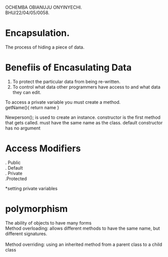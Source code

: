 OCHEMBA OBIANUJU ONYINYECHI.
<br>
BHU/22/04/05/0058.

# Encapsulation.
The process of hiding a piece of data.

# Benefiis of Encasulating Data
1. To protect the particular data from being re-written.
2. To control what data other programmers have access to and what data they can edit.

To access a private variable you must create a method.
<br>
     getName(){
         return name
      }

Newperson(); is used to create an instance. constructor is the first method that gets called. must have the same name as the class.
default constructor has no argument


# Access Modifiers
. Public 
<br>
. Default
<br>
. Private
<br>
.Protected

*setting private variables



# polymorphism 
The ability of objects to have many forms 
<br>
Method overloading: allows different methods to have the same name, but different signatures.  
<br>
Method overriding: using an inherited method from a parent class to a child class
